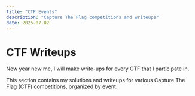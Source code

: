 ```yaml
---
title: "CTF Events"
description: "Capture The Flag competitions and writeups"
date: 2025-07-02
---
```


# CTF Writeups

New year new me, I will make write-ups for every CTF that I participate in.

This section contains my solutions and writeups for various Capture The Flag (CTF) competitions, organized by event.
